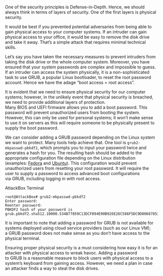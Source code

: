 One of the security principles is Defense-in-Depth. Hence, we should always think in terms of layers of security. One of the first layers is physical security.

It would be best if you prevented potential adversaries from being able to gain physical access to your computer systems. If an intruder can gain physical access to your office, it would be easy to remove the disk drive and take it away. That’s a simple attack that requires minimal technical skills.

Let’s say you have taken the necessary measures to prevent intruders from taking the disk drive or the whole computer system. Moreover, you have ensured that your system passwords are complex and impossible to guess. If an intruder can access the system physically, it is a non-sophisticated task to use GRUB, a popular Linux bootloader, to reset the root password account. Hence we have the adage “boot access = root access”.

It is evident that we need to ensure physical security for our computer systems; however, in the unlikely event that physical security is breached, we need to provide additional layers of protection. Many BIOS and UEFI firmware allows you to add a boot password. This password will prevent unauthorized users from booting the system. However, this can only be used for personal systems; it won’t make sense to use it on servers as this will require someone to be physically present to supply the boot password.

We can consider adding a GRUB password depending on the Linux system we want to protect. Many tools help achieve that. One tool is `grub2-mkpasswd-pbkdf2`, which prompts you to input your password twice and generates a hash for you. The resulting hash should be added to the appropriate configuration file depending on the Linux distribution (examples: [Fedora](https://docs.fedoraproject.org/en-US/fedora-coreos/grub-password/) and [Ubuntu](https://help.ubuntu.com/community/Grub2/Passwords)). This configuration would prevent unauthorized users from resetting your root password. It will require the user to supply a password to access advanced boot configurations via GRUB, including logging in with root access.

AttackBox Terminal

```shell-session
root@AttackBox# grub2-mkpasswd-pbkdf2
Enter password: 
Reenter password: 
PBKDF2 hash of your password is grub.pbkdf2.sha512.10000.534B77859C13DCF094E90B926E26C586F5DC9D00687853487C4BB1500D57EC29E2D6D07A586262E093DCBDFF4B3552742A25700BAB6B76A8206B3BFCB273EEB4.4BA1447590EA8451CD224AA1C5F8623FE85D23F6D34E2026E3F08C5AA79282DB65B330BAB4944E9374EC51BF11EFF418EDA5D66FF4D7AAA86F662F793B92DA61
```

It is important to note that adding a password for GRUB is not available for systems deployed using cloud service providers (such as our Linux VM); a GRUB password does not make sense as you don’t have access to the physical terminal.

Ensuring proper physical security is a must considering how easy it is for an attacker with physical access to wreak havoc. Adding a password to GRUB is a reasonable measure to block users with physical access to a system’s keyboard from gaining access. However, we need a plan in case an attacker finds a way to steal the disk drives.
